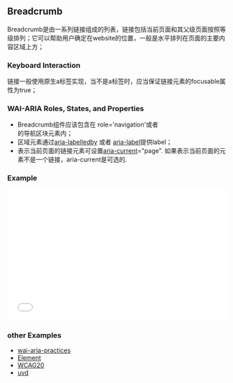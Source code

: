 ## Breadcrumb
Breadcrumb是由一系列链接组成的列表，链接包括当前页面和其父级页面按照等级排列；它可以帮助用户确定在website的位置，一般是水平排列在页面的主要内容区域上方；
### Keyboard Interaction
链接一般使用原生a标签实现，当不是a标签时，应当保证链接元素的focusable属性为true；

### WAI-ARIA Roles, States, and Properties
- Breadcrumb组件应该包含在 role='navigation'或者<nav> 的导航区块元素内；
- 区域元素通过[aria-labelledby](/aria?id=aria-labelledby-property) 或者 [aria-label](/aria?id=aria-label-property)提供label；
- 表示当前页面的链接元素可设置[aria-current](/aria?id=aria-current-state)="page". 如果表示当前页面的元素不是一个链接，aria-current是可选的.

### Example
<iframe width="100%" height="300" src="//jsfiddle.net/maranran/2d7hfdLv/7/embedded/result,html,css/?bodyColor=fff"  allowfullscreen="allowfullscreen" frameborder="0"></iframe>

### other Examples
- [wai-aria-practices](https://www.w3.org/TR/wai-aria-practices/examples/breadcrumb/index.html)
- [Element](http://element.eleme.io/#/zh-CN/component/breadcrumb)
- [WCAG20](https://www.w3.org/WAI/WCAG20/Techniques/working-examples/G65/ex3.html)
- [uvd](https://www.uvd.co.uk/blog/accessible-breadcrumbs-using-aria/)